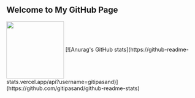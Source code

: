 ## Welcome to My GitHub Page
<img align="center" src="https://avatars.githubusercontent.com/u/21143857?v=4" width="150" style="border-radius=100%">
[![Anurag's GitHub stats](https://github-readme-stats.vercel.app/api?username=gitipasand)](https://github.com/gitipasand/github-readme-stats)
